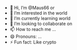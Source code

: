 - 👋 Hi, I’m @Maus66 or
- 👀 I’m interested in the world
- 🌱 I’m currently learning world
- 💞️ I’m looking to collaborate on 
- 📫 How to reach me ...
- 😄 Pronouns: ...
- ⚡ Fun fact: Like crypto

<!---
Maus66/Maus66 is a ✨ special ✨ repository because its `README.md` (this file) appears on your GitHub profile.
You can click the Preview link to take a look at your changes.
--->
